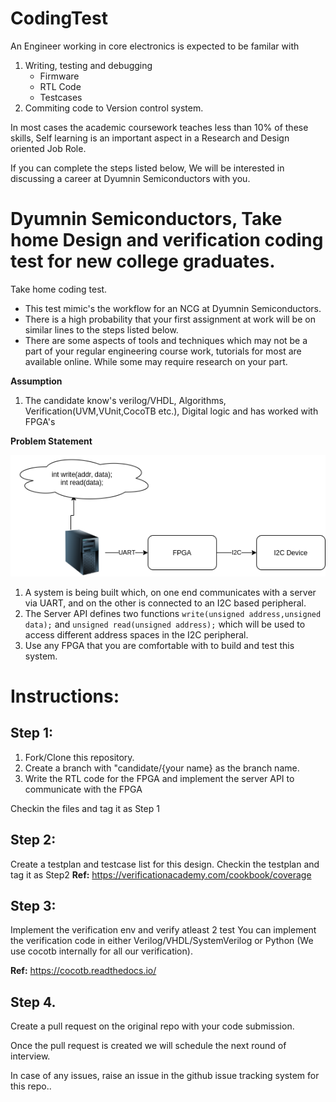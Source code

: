# CodingTest

An Engineer working in core electronics is expected to be familar with 

1. Writing, testing and debugging 
   * Firmware
   * RTL Code
   * Testcases
2. Commiting code to Version control system.

In most cases the academic coursework teaches less than 10% of these skills, Self learning is an important aspect in a Research and Design oriented Job Role.

If you can complete the steps listed below, We will be interested in discussing a career at Dyumnin Semiconductors with you.

# Dyumnin Semiconductors, Take home Design and verification coding test for new college graduates.

Take home coding test.

* This test mimic's the workflow for an NCG at Dyumnin Semiconductors.
* There is a high probability that your first assignment at work will be on similar lines to the steps listed below.
* There are some aspects of tools and techniques which may not be a part of your regular engineering course work, tutorials for most are available online. While some may require research on your part.

**Assumption** 
1. The candidate know's verilog/VHDL, Algorithms, Verification(UVM,VUnit,CocoTB etc.), Digital logic and has worked with FPGA's

**Problem Statement**

![SystemDiagram](codingtest.png)

1. A system is being built which, on one end communicates with a server via UART, and on the other is connected to an I2C based peripheral.
2. The Server API defines two functions `write(unsigned address,unsigned data);` and `unsigned read(unsigned address);` which will be used to access different address spaces in the I2C peripheral.
3. Use any FPGA that you are comfortable with to build and test this system.


# Instructions:

## Step 1:

1. Fork/Clone this repository.
2. Create a branch with "candidate/{your name} as the branch name.
3. Write the RTL code for the FPGA and implement the server API to communicate with the FPGA

Checkin the files and tag it as Step 1

## Step 2:

Create a testplan and testcase list for this design.
Checkin the testplan and tag it as Step2
**Ref:** https://verificationacademy.com/cookbook/coverage 

## Step 3:

Implement the verification env and verify atleast 2 test
You can implement the verification code in either Verilog/VHDL/SystemVerilog or Python (We use cocotb internally for all our verification).

**Ref:** https://cocotb.readthedocs.io/

## Step 4.

Create a pull request on the original repo with your code submission.

Once the pull request is created we will schedule the next round of interview.


In case of any issues, raise an issue in the github issue tracking system for this repo..

